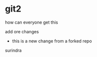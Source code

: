 # git2


how can everyone get this 


add ore changes 


- this is a new change from a forked repo

surindra